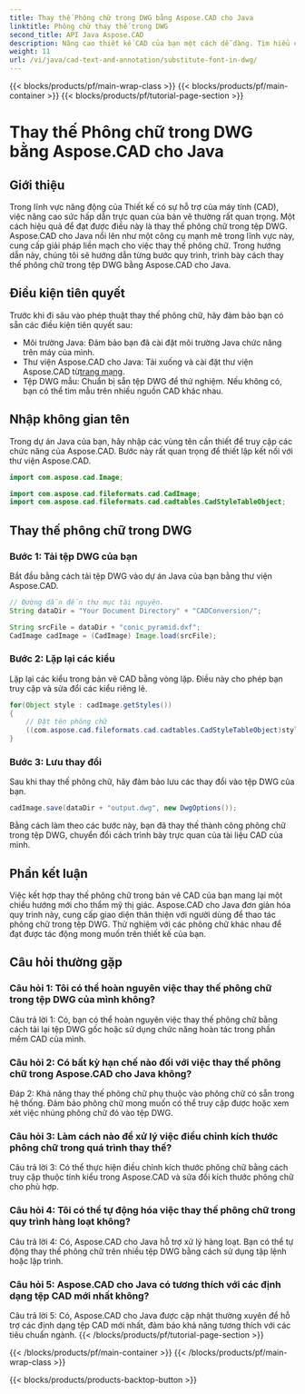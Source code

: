```yaml
---
title: Thay thế Phông chữ trong DWG bằng Aspose.CAD cho Java
linktitle: Phông chữ thay thế trong DWG
second_title: API Java Aspose.CAD
description: Nâng cao thiết kế CAD của bạn một cách dễ dàng. Tìm hiểu cách thay thế phông chữ trong tệp DWG bằng Aspose.CAD cho Java. Hướng dẫn từng bước để hoàn thiện hình ảnh.
weight: 11
url: /vi/java/cad-text-and-annotation/substitute-font-in-dwg/
---
```


{{< blocks/products/pf/main-wrap-class >}}
{{< blocks/products/pf/main-container >}}
{{< blocks/products/pf/tutorial-page-section >}}

# Thay thế Phông chữ trong DWG bằng Aspose.CAD cho Java

## Giới thiệu

Trong lĩnh vực năng động của Thiết kế có sự hỗ trợ của máy tính (CAD), việc nâng cao sức hấp dẫn trực quan của bản vẽ thường rất quan trọng. Một cách hiệu quả để đạt được điều này là thay thế phông chữ trong tệp DWG. Aspose.CAD cho Java nổi lên như một công cụ mạnh mẽ trong lĩnh vực này, cung cấp giải pháp liền mạch cho việc thay thế phông chữ. Trong hướng dẫn này, chúng tôi sẽ hướng dẫn từng bước quy trình, trình bày cách thay thế phông chữ trong tệp DWG bằng Aspose.CAD cho Java.

## Điều kiện tiên quyết

Trước khi đi sâu vào phép thuật thay thế phông chữ, hãy đảm bảo bạn có sẵn các điều kiện tiên quyết sau:

- Môi trường Java: Đảm bảo bạn đã cài đặt môi trường Java chức năng trên máy của mình.
-  Thư viện Aspose.CAD cho Java: Tải xuống và cài đặt thư viện Aspose.CAD từ[trang mạng](https://releases.aspose.com/cad/java/).
- Tệp DWG mẫu: Chuẩn bị sẵn tệp DWG để thử nghiệm. Nếu không có, bạn có thể tìm mẫu trên nhiều nguồn CAD khác nhau.

## Nhập không gian tên

Trong dự án Java của bạn, hãy nhập các vùng tên cần thiết để truy cập các chức năng của Aspose.CAD. Bước này rất quan trọng để thiết lập kết nối với thư viện Aspose.CAD.

```java
import com.aspose.cad.Image;

import com.aspose.cad.fileformats.cad.CadImage;
import com.aspose.cad.fileformats.cad.cadtables.CadStyleTableObject;
```

## Thay thế phông chữ trong DWG

### Bước 1: Tải tệp DWG của bạn

Bắt đầu bằng cách tải tệp DWG vào dự án Java của bạn bằng thư viện Aspose.CAD.

```java
// Đường dẫn đến thư mục tài nguyên.
String dataDir = "Your Document Directory" + "CADConversion/";

String srcFile = dataDir + "conic_pyramid.dxf";
CadImage cadImage = (CadImage) Image.load(srcFile);
```

### Bước 2: Lặp lại các kiểu

Lặp lại các kiểu trong bản vẽ CAD bằng vòng lặp. Điều này cho phép bạn truy cập và sửa đổi các kiểu riêng lẻ.

```java
for(Object style : cadImage.getStyles())
{
    // Đặt tên phông chữ
    ((com.aspose.cad.fileformats.cad.cadtables.CadStyleTableObject)style).setPrimaryFontName("Arial");
}
```

### Bước 3: Lưu thay đổi

Sau khi thay thế phông chữ, hãy đảm bảo lưu các thay đổi vào tệp DWG của bạn.

```java
cadImage.save(dataDir + "output.dwg", new DwgOptions());
```

Bằng cách làm theo các bước này, bạn đã thay thế thành công phông chữ trong tệp DWG, chuyển đổi cách trình bày trực quan của tài liệu CAD của mình.

## Phần kết luận

Việc kết hợp thay thế phông chữ trong bản vẽ CAD của bạn mang lại một chiều hướng mới cho thẩm mỹ thị giác. Aspose.CAD cho Java đơn giản hóa quy trình này, cung cấp giao diện thân thiện với người dùng để thao tác phông chữ trong tệp DWG. Thử nghiệm với các phông chữ khác nhau để đạt được tác động mong muốn trên thiết kế của bạn.

## Câu hỏi thường gặp

### Câu hỏi 1: Tôi có thể hoàn nguyên việc thay thế phông chữ trong tệp DWG của mình không?

Câu trả lời 1: Có, bạn có thể hoàn nguyên việc thay thế phông chữ bằng cách tải lại tệp DWG gốc hoặc sử dụng chức năng hoàn tác trong phần mềm CAD của mình.

### Câu hỏi 2: Có bất kỳ hạn chế nào đối với việc thay thế phông chữ trong Aspose.CAD cho Java không?

Đáp 2: Khả năng thay thế phông chữ phụ thuộc vào phông chữ có sẵn trong hệ thống. Đảm bảo phông chữ mong muốn có thể truy cập được hoặc xem xét việc nhúng phông chữ đó vào tệp DWG.

### Câu hỏi 3: Làm cách nào để xử lý việc điều chỉnh kích thước phông chữ trong quá trình thay thế?

Câu trả lời 3: Có thể thực hiện điều chỉnh kích thước phông chữ bằng cách truy cập thuộc tính kiểu trong Aspose.CAD và sửa đổi kích thước phông chữ cho phù hợp.

### Câu hỏi 4: Tôi có thể tự động hóa việc thay thế phông chữ trong quy trình hàng loạt không?

Câu trả lời 4: Có, Aspose.CAD cho Java hỗ trợ xử lý hàng loạt. Bạn có thể tự động thay thế phông chữ trên nhiều tệp DWG bằng cách sử dụng tập lệnh hoặc lập trình.

### Câu hỏi 5: Aspose.CAD cho Java có tương thích với các định dạng tệp CAD mới nhất không?

Câu trả lời 5: Có, Aspose.CAD cho Java được cập nhật thường xuyên để hỗ trợ các định dạng tệp CAD mới nhất, đảm bảo khả năng tương thích với các tiêu chuẩn ngành.
{{< /blocks/products/pf/tutorial-page-section >}}

{{< /blocks/products/pf/main-container >}}
{{< /blocks/products/pf/main-wrap-class >}}

{{< blocks/products/products-backtop-button >}}
